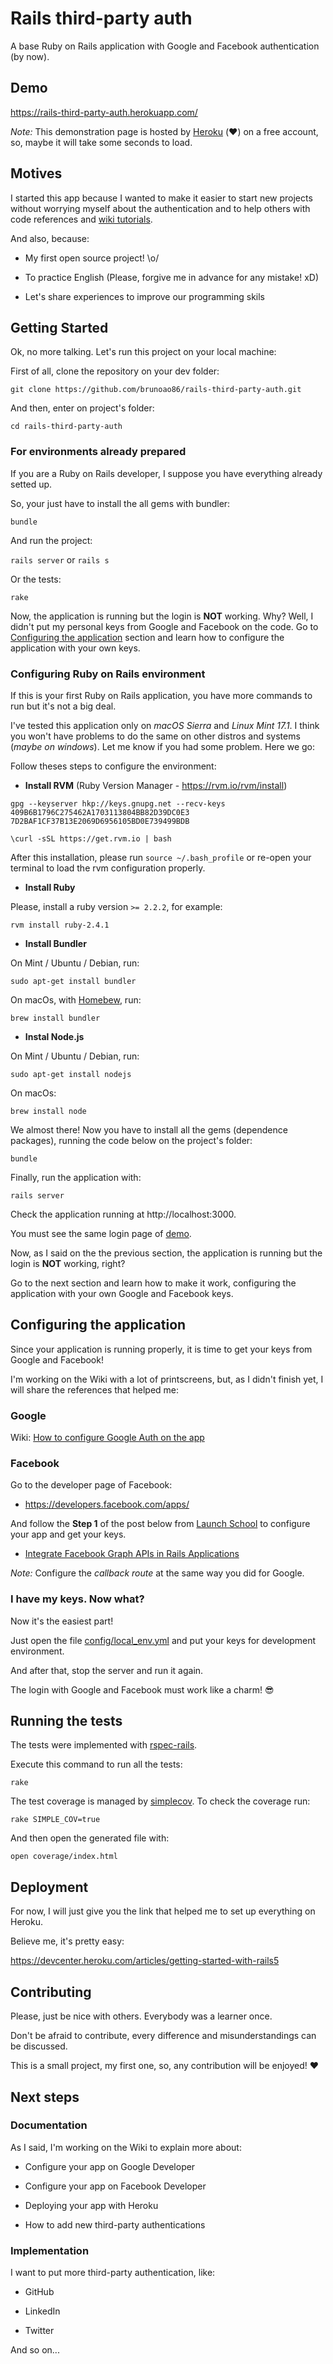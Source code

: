 # Rails third-party auth

A base Ruby on Rails application with Google and Facebook authentication (by now).

## Demo

https://rails-third-party-auth.herokuapp.com/

*Note:* This demonstration page is hosted by [Heroku](https://www.heroku.com) (:heart:) on a
free account, so, maybe it will take some seconds to load.


## Motives

I started this app because I wanted to make it easier to start new projects without
worrying myself about the authentication and to help others with code references and
[wiki tutorials](https://github.com/brunoao86/rails-third-party-auth/wiki).

And also, because:

- My first open source project! \o/

- To practice English (Please, forgive me in advance for any mistake! xD)

- Let's share experiences to improve our programming skils

## Getting Started

Ok, no more talking. Let's run this project on your local machine:

First of all, clone the repository on your dev folder:

```
git clone https://github.com/brunoao86/rails-third-party-auth.git
```

And then, enter on project's folder:

```
cd rails-third-party-auth
```

### For environments already prepared

If you are a Ruby on Rails developer, I suppose you have everything already
setted up.


So, your just have to install the all gems with bundler:

```
bundle
```

And run the project:

`rails server` or `rails s`

Or the tests:

`rake`

Now, the application is running but the login is **NOT** working. Why?
Well, I didn't put my personal keys from Google and Facebook on the code.
Go to [Configuring the application](#configuring-the-application) section and learn how to configure the application
with your own keys.

### Configuring Ruby on Rails environment

If this is your first Ruby on Rails application, you have more
commands to run but it's not a big deal.

I've tested this application only on *macOS Sierra* and *Linux Mint 17.1*.
I think you won't have problems to do the same on other distros and systems (*maybe
on windows*). Let me know if you had some problem. Here we go:

Follow theses steps to configure the environment:

- **Install RVM** (Ruby Version Manager - https://rvm.io/rvm/install)

```
gpg --keyserver hkp://keys.gnupg.net --recv-keys 409B6B1796C275462A1703113804BB82D39DC0E3 7D2BAF1CF37B13E2069D6956105BD0E739499BDB
```

```
\curl -sSL https://get.rvm.io | bash
```

After this installation, please run `source ~/.bash_profile` or re-open your terminal
to load the rvm configuration properly.

- **Install Ruby**

Please, install a ruby version `>= 2.2.2`, for example:

```
rvm install ruby-2.4.1
```

- **Install Bundler**

On Mint / Ubuntu / Debian, run:

```
sudo apt-get install bundler
```

On macOs, with [Homebew](https://docs.brew.sh/Installation.html), run:

```
brew install bundler
```

- **Instal Node.js**


On Mint / Ubuntu / Debian, run:

```
sudo apt-get install nodejs
```

On macOs:

```
brew install node
```

We almost there! Now you have to install all the gems (dependence packages), running
the code below on the project's folder:

```
bundle
```

Finally, run the application with:

`rails server`

Check the application running at http://localhost:3000.

You must see the same login page of [demo](https://rails-third-party-auth.herokuapp.com/).


Now, as I said on the the previous section, the application is running but
the login is **NOT** working, right?

Go to the next section and learn how to make it work, configuring the application
with your own Google and Facebook keys.

## Configuring the application

Since your application is running properly, it is time to get your keys from Google
and Facebook!

I'm working on the Wiki with a lot of printscreens, but, as I didn't finish yet,
I will share the references that helped me:

### Google

Wiki: [How to configure Google Auth on the app](https://github.com/brunoao86/rails-third-party-auth/wiki/How-to-configure-Google-Auth-on-the-app)

### Facebook

Go to the developer page of Facebook:

- https://developers.facebook.com/apps/

And follow the **Step 1** of the post below from [Launch School](https://launchschool.com)
to configure your app and get your keys.
- [Integrate Facebook Graph APIs in Rails Applications](https://launchschool.com/blog/facebook-graph-api-using-omniauth-facebook-and-koala)

*Note:* Configure the *callback route* at the same way you did for Google.

### I have my keys. Now what?

Now it's the easiest part!

Just open the file [config/local_env.yml](https://github.com/brunoao86/rails-third-party-auth/blob/master/config/local_env.yml)
and put your keys for development environment.

And after that, stop the server and run it again.

The login with Google and Facebook must work like a charm! :sunglasses:

## Running the tests

The tests were implemented with [rspec-rails](https://github.com/rspec/rspec-rails).

Execute this command to run all the tests:

```
rake
```

The test coverage is managed by [simplecov](https://github.com/colszowka/simplecov).
To check the coverage run:

```
rake SIMPLE_COV=true
```

And then open the generated file with:

```
open coverage/index.html
```

## Deployment

For now, I will just give you the link that helped me to set up everything on Heroku.

Believe me, it's pretty easy:

https://devcenter.heroku.com/articles/getting-started-with-rails5

## Contributing

Please, just be nice with others. Everybody was a learner once.

Don't be afraid to contribute, every difference and misunderstandings can be discussed.

This is a small project, my first one, so, any contribution will be enjoyed! :heart:


## Next steps

### Documentation

As I said, I'm working on the Wiki to explain more about:

- Configure your app on Google Developer

- Configure your app on Facebook Developer

- Deploying your app with Heroku

- How to add new third-party authentications

### Implementation

I want to put more third-party authentication, like:

- GitHub

- LinkedIn

- Twitter

And so on...
